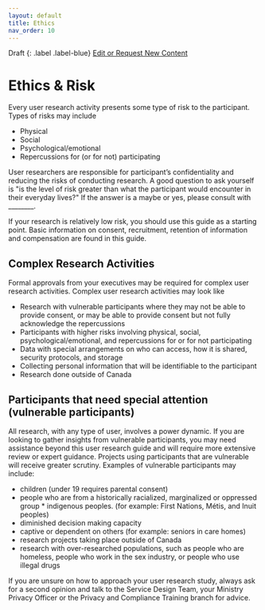 ```yaml
---
layout: default
title: Ethics
nav_order: 10
---
```


Draft
{: .label .label-blue}
[Edit or Request New Content](https://github.com/bcgov/user-research-guide/issues/new/choose)

# Ethics & Risk
Every user research activity presents some type of risk to the participant. Types of risks may include

- Physical
- Social
- Psychological/emotional
- Repercussions for (or for not) participating

User researchers are responsible for participant’s confidentiality and reducing the risks of conducting research. A good question to ask yourself is "is the level of risk greater than what the participant would encounter in their everyday lives?" If the answer is a maybe or yes, please consult with ________.

If your research is relatively low risk, you should use this guide as a starting point. Basic information on consent, recruitment, retention of information and compensation are found in this guide.

## Complex Research Activities

Formal approvals from your executives may be required for complex user research activities. Complex user research activities may look like

- Research with vulnerable participants where they may not be able to provide consent, or may be able to provide consent but not fully acknowledge the repercussions
- Participants with higher risks involving physical, social, psychological/emotional, and repercussions for or for not participating
- Data with special arrangements on who can access, how it is shared, security protocols, and storage
- Collecting personal information that will be identifiable to the participant
- Research done outside of Canada

## Participants that need special attention (vulnerable participants)

All research, with any type of user, involves a power dynamic. If you are looking to gather insights from vulnerable participants, you may need assistance beyond this user research guide and will require more extensive review or expert guidance. Projects using participants that are vulnerable will receive greater scrutiny. Examples of vulnerable participants may include:

- children (under 19 requires parental consent)
- people who are from a historically racialized, marginalized or oppressed group * indigenous peoples. (for example: First Nations, Métis, and Inuit peoples)
- diminished decision making capacity
- captive or dependent on others (for example: seniors in care homes)
- research projects taking place outside of Canada
- research with over-researched populations, such as people who are homeless, people who work in the sex industry, or people who use illegal drugs

If you are unsure on how to approach your user research study, always ask for a second opinion and talk to the Service Design Team, your Ministry Privacy Officer or the Privacy and Compliance Training branch for advice.
